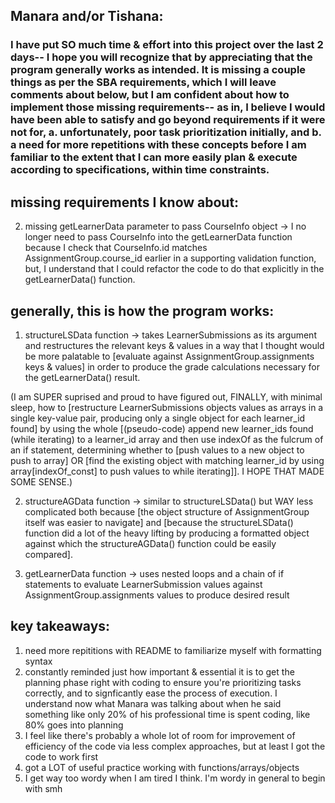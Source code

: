 ## Manara and/or Tishana:
### I have put SO much time & effort into this project over the last 2 days-- I hope you will recognize that by appreciating that the program generally works as intended. It is missing a couple things as per the SBA requirements, which I will leave comments about below, but I am confident about how to implement those missing requirements-- as in, I believe I would have been able to satisfy and go beyond requirements if it were not for, a. unfortunately, poor task prioritization initially, and b. a need for more repetitions with these concepts before I am familiar to the extent that I can more easily plan & execute according to specifications, within time constraints.


## missing requirements I know about:
2. missing getLearnerData parameter to pass CourseInfo object -> I no longer need to pass CourseInfo into the getLearnerData function because I check that CourseInfo.id matches AssignmentGroup.course_id earlier in a supporting validation function, but, I understand that I could refactor the code to do that explicitly in the getLearnerData() function.

## generally, this is how the program works:
1. structureLSData function -> takes LearnerSubmissions as its argument and restructures the relevant keys & values in a way that I thought would be more palatable to
[evaluate against AssignmentGroup.assignments keys & values] in order to produce the grade calculations necessary for the getLearnerData() result.

(I am SUPER suprised and proud to have figured out, FINALLY, with minimal sleep, how to [restructure LearnerSubmissions objects values as arrays in a single key-value pair, producing
only a single object for each learner_id found] by using the whole [(pseudo-code) append new learner_ids found (while iterating) to a learner_id array and then use indexOf as the
fulcrum of an if statement, determining whether to [push values to a new object to push to array] OR [find the existing object with matching learner_id by using array[indexOf_const] to push values to while iterating]]. I HOPE THAT MADE SOME SENSE.)

2. structureAGData function -> similar to structureLSData() but WAY less complicated both because [the object structure of AssignmentGroup itself was easier to navigate] and [because
the structureLSData() function did a lot of the heavy lifting by producing a formatted object against which the structureAGData() function could be easily compared].

3. getLearnerData function -> uses nested loops and a chain of if statements to evaluate LearnerSubmission values against AssignmentGroup.assignments values to produce desired result

## key takeaways:
1. need more repititions with README to familiarize myself with formatting syntax
2. constantly reminded just how important & essential it is to get the planning phase right with coding to ensure you're prioritizing tasks correctly, and to signficantly ease the process of execution. I understand now what Manara was talking about when he said something like only 20% of his professional time is spent coding, like 80% goes into planning
3. I feel like there's probably a whole lot of room for improvement of efficiency of the code via less complex approaches, but at least I got the code to work first
4. got a LOT of useful practice working with functions/arrays/objects
5. I get way too wordy when I am tired I think. I'm wordy in general to begin with smh
